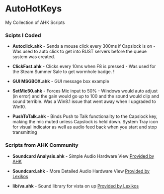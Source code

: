 # AutoHotKeys
My Collection of AHK Scripts

### Scipts I Coded ###

* **Autoclick.ahk** - Sends a mouse click every 300ms if Capslock is on - Was used to auto click to get into RUST servers before the queue system was created.
	
* **ClickFast.ahk** - Clicks every 10ms when F8 is pressed - Was used for the Steam Summer Sale to get wormhole badge.
!

* **GUI MSGBOX.ahk** - GUI message box example

* **SetMic50.ahk** - Forces Mic input to 50% - Windows would auto adjust (in error) and the gain would go up to 100 and the sound would clip and sound terrible.  Was a Win8.1 issue that went away when I upgraded to Win10.

* **PushToTalk.ahk** - Binds Push to Talk functionality to the Capslock key, making the mic muted unless Capslock is held down.  System Tray icon for visual indicator as well as audio feed back when you start and stop transmitting	



### Scripts from AHK Community ###

* **Soundcard Analysis.ahk** - Simple Audio Hardware View [Provided by AHK](https://autohotkey.com/docs/commands/SoundSet.htm)

* **Soundcard.ahk** - More Detailed Audio Hardware View [Provided by Lexikos]( https://autohotkey.com/board/topic/21984-/)

* **lib/va.ahk** 	- Sound library for vista on up [Provided by Lexikos]( https://autohotkey.com/board/topic/21984-/)
